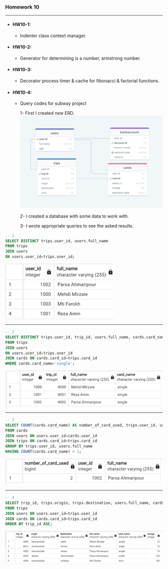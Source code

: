 ### Homework 10

-------------------
+ #### HW10-1:
  - Indenter class context manager.
+ #### HW10-2:
  - Generator for determining is a number, armstrong number.
+ #### HW10-3:
  - Decorator process timer & cache for fibonacci & factorial functions.
+ #### HW10-4:
  - Query codes for subway project
  
    1- First I created new ERD.
    ![](https://github.com/mehdi-mirzaie78/Maktab78-Homeworks/blob/main/HW/HW10/Pictures/ERD.png)
  
    2- I created a database with some data to work with.
    
    3- I wrote appropriate queries to see the asked results.

```sql
-- 1
SELECT DISTINCT trips.user_id, users.full_name
FROM trips
JOIN users
ON users.user_id=trips.user_id;
```

![](https://github.com/mehdi-mirzaie78/Maktab78-Homeworks/blob/main/HW/HW10/Pictures/1.png)

---

```sql
-- 2
SELECT DISTINCT trips.user_id, trip_id, users.full_name, cards.card_name
FROM trips
JOIN users
ON users.user_id=trips.user_id
JOIN cards ON cards.card_id=trips.card_id
WHERE cards.card_name='single';
```
![](https://github.com/mehdi-mirzaie78/Maktab78-Homeworks/blob/main/HW/HW10/Pictures/2.png)

---

```sql
-- 3
SELECT COUNT(cards.card_name) AS number_of_card_used, trips.user_id, users.full_name
FROM cards
JOIN users ON users.user_id=cards.user_id
JOIN trips ON cards.card_id=trips.card_id
GROUP BY trips.user_id, users.full_name
HAVING COUNT(cards.card_name) > 1;
```
![](https://github.com/mehdi-mirzaie78/Maktab78-Homeworks/blob/main/HW/HW10/Pictures/3.png)

---

```sql
-- 4
SELECT trip_id, trips.origin, trips.destination, users.full_name, cards.card_name, cards.charge
FROM trips
JOIN users ON users.user_id=trips.user_id
JOIN cards ON cards.card_id=trips.card_id
ORDER BY trip_id ASC;
```
![](https://github.com/mehdi-mirzaie78/Maktab78-Homeworks/blob/main/HW/HW10/Pictures/4.png)


